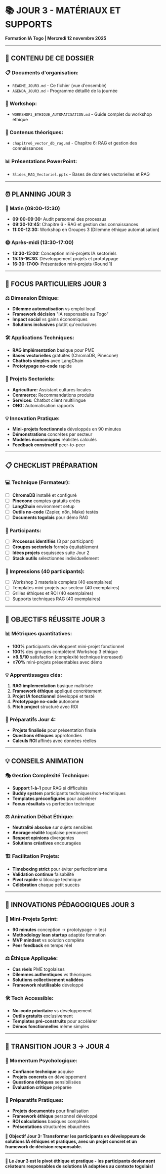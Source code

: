 # 📚 JOUR 3 - MATÉRIAUX ET SUPPORTS
**Formation IA Togo | Mercredi 12 novembre 2025**

---

## 📂 **CONTENU DE CE DOSSIER**

### **📋 Documents d'organisation:**
- `README_JOUR3.md` - Ce fichier (vue d'ensemble)
- `AGENDA_JOUR3.md` - Programme détaillé de la journée  

### **👥 Workshop:**
- `WORKSHOP3_ETHIQUE_AUTOMATISATION.md` - Guide complet du workshop éthique

### **📖 Contenus théoriques:**
- `chapitre6_vector_db_rag.md` - Chapitre 6: RAG et gestion des connaissances

### **📊 Présentations PowerPoint:**
- `Slides_RAG_Vectoriel.pptx` - Bases de données vectorielles et RAG

---

## ⏰ **PLANNING JOUR 3**

### **🌅 Matin (09:00-12:30)**
- **09:00-09:30:** Audit personnel des processus
- **09:30-10:45:** Chapitre 6 - RAG et gestion des connaissances
- **11:00-12:30:** Workshop en Groupes 3 (Dilemme éthique automatisation)

### **🌞 Après-midi (13:30-17:00)**  
- **13:30-15:00:** Conception mini-projets IA sectoriels
- **15:15-16:30:** Développement projets et prototypage
- **16:30-17:00:** Présentation mini-projets (Round 1)

---

## 🎯 **FOCUS PARTICULIERS JOUR 3**

### **⚖️ Dimension Éthique:**
- **Dilemme automatisation** vs emploi local
- **Framework décision** "IA responsable au Togo"  
- **Impact social** vs gains économiques
- **Solutions inclusives** plutôt qu'exclusives

### **🛠️ Applications Techniques:**
- **RAG implémentation** basique pour PME
- **Bases vectorielles** gratuites (ChromaDB, Pinecone)
- **Chatbots simples** avec LangChain
- **Prototypage no-code** rapide

### **🏢 Projets Sectoriels:**
- **Agriculture:** Assistant cultures locales
- **Commerce:** Recommandations produits  
- **Services:** Chatbot client multilingue
- **ONG:** Automatisation rapports

### **💡 Innovation Pratique:**
- **Mini-projets fonctionnels** développés en 90 minutes
- **Démonstrations** concrètes par secteur
- **Modèles économiques** réalistes calculés
- **Feedback constructif** peer-to-peer

---

## 📋 **CHECKLIST PRÉPARATION**

### **💻 Technique (Formateur):**
- [ ] **ChromaDB** installé et configuré
- [ ] **Pinecone** comptes gratuits créés
- [ ] **LangChain** environment setup
- [ ] **Outils no-code** (Zapier, n8n, Make) testés
- [ ] **Documents togolais** pour démo RAG

### **👥 Participants:**
- [ ] **Processus identifiés** (3 par participant)
- [ ] **Groupes sectoriels** formés équitablement
- [ ] **Idées projets** esquissées suite Jour 2
- [ ] **Stack outils** sélectionnés individuellement

### **📄 Impressions (40 participants):**
- [ ] Workshop 3 materials complets (40 exemplaires)
- [ ] Templates mini-projets par secteur (40 exemplaires)
- [ ] Grilles éthiques et ROI (40 exemplaires)
- [ ] Supports techniques RAG (40 exemplaires)

---

## 🎯 **OBJECTIFS RÉUSSITE JOUR 3**

### **📊 Métriques quantitatives:**
- **100%** participants développent mini-projet fonctionnel
- **100%** des groupes complètent Workshop 3 éthique
- **≥8.5/10** satisfaction (complexité technique increased)
- **≥70%** mini-projets présentables avec démo

### **💡 Apprentissages clés:**
1. **RAG implementation** basique maîtrisée
2. **Framework éthique** appliqué concrètement
3. **Projet IA fonctionnel** développé et testé
4. **Prototypage no-code** autonome
5. **Pitch project** structuré avec ROI

### **🚀 Préparatifs Jour 4:**
- **Projets finalisés** pour présentation finale
- **Questions éthiques** approfondies
- **Calculs ROI** affinés avec données réelles

---

## 💡 **CONSEILS ANIMATION**

### **🎭 Gestion Complexité Technique:**
- **Support 1-à-1** pour RAG si difficultés
- **Buddy system** participants techniques/non-techniques
- **Templates préconfigurés** pour accélérer
- **Focus résultats** vs perfection technique

### **⚖️ Animation Débat Éthique:**
- **Neutralité absolue** sur sujets sensibles
- **Ancrage réalité** togolaise permanent
- **Respect opinions** divergentes
- **Solutions créatives** encouragées

### **🏗️ Facilitation Projets:**
- **Timeboxing strict** pour éviter perfectionnisme
- **Validation continue** faisabilité
- **Pivot rapide** si blocage technique
- **Célébration** chaque petit succès

---

## 🌟 **INNOVATIONS PÉDAGOGIQUES JOUR 3**

### **🎯 Mini-Projets Sprint:**
- **90 minutes** conception → prototypage → test
- **Methodology lean startup** adaptée formation
- **MVP mindset** vs solution complète
- **Peer feedback** en temps réel

### **⚖️ Éthique Appliquée:**
- **Cas réels** PME togolaises
- **Dilemmes authentiques** vs théoriques
- **Solutions collectivement validées**
- **Framework réutilisable** développé

### **🛠️ Tech Accessible:**
- **No-code prioritaire** vs développement
- **Outils gratuits** exclusivement
- **Templates pré-construits** pour accélérer
- **Démos fonctionnelles** même simples

---

## 🔄 **TRANSITION JOUR 3 → JOUR 4**

### **🎯 Momentum Psychologique:**
- **Confiance technique** acquise
- **Projets concrets** en développement
- **Questions éthiques** sensibilisées
- **Évaluation critique** préparée

### **💼 Préparatifs Pratiques:**
- **Projets documentés** pour finalisation
- **Framework éthique** personnel développé
- **ROI calculations** basiques complétés
- **Présentations** structurées ébauchées

**🎯 Objectif Jour 3: Transformer les participants en développeurs de solutions IA éthiques et pratiques, avec un projet concret et un framework de décision responsable.**

---

**🌟 Le Jour 3 est le pivot éthique et pratique - les participants deviennent créateurs responsables de solutions IA adaptées au contexte togolais!**